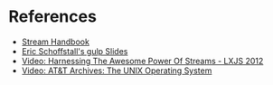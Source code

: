 # References

- [Stream Handbook](https://github.com/substack/stream-handbook 'Stream Handbook on Github')
- [Eric Schoffstall's gulp Slides](http://slid.es/contra/gulp "Eric Schoffstall's gulp Slides")
- [Video: Harnessing The Awesome Power Of Streams - LXJS 2012](http://www.youtube.com/watch?v=lQAV3bPOYHo 'Video: Harnessing The Awesome Power Of Streams - LXJS 2012')
- [Video: AT&T Archives: The UNIX Operating System](http://youtu.be/tc4ROCJYbm0?t=5m32s 'Video: AT&T Archives: The UNIX Operating System')
